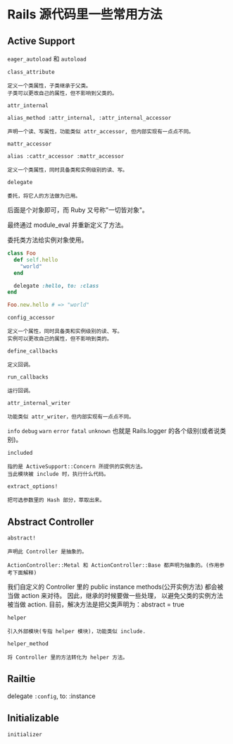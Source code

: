 # Rails 源代码里一些常用方法

## Active Support

`eager_autoload` 和 `autoload`

`class_attribute`

```
定义一个类属性，子类继承于父类。
子类可以更改自己的属性，但不影响到父类的。
```

`attr_internal`

```
alias_method :attr_internal, :attr_internal_accessor

声明一个读、写属性，功能类似 attr_accessor, 但内部实现有一点点不同。
```

`mattr_accessor`

```
alias :cattr_accessor :mattr_accessor

定义一个类属性，同时具备类和实例级别的读、写。
```

`delegate`

```
委托，将它人的方法做为已用。
```

后面是个对象即可，而 Ruby 又号称"一切皆对象"。

最终通过 module_eval 并重新定义了方法。

委托类方法给实例对象使用。

```ruby
class Foo
  def self.hello
    "world"
  end

  delegate :hello, to: :class
end

Foo.new.hello # => "world"
```

`config_accessor`

```
定义一个属性，同时具备类和实例级别的读、写。
实例可以更改自己的属性，但不影响到类的。
```

`define_callbacks`

```
定义回调。
```

`run_callbacks`

```
运行回调。
```

`attr_internal_writer`

```
功能类似 attr_writer，但内部实现有一点点不同。
```

`info` `debug` `warn` `error` `fatal` `unknown`
也就是 Rails.logger 的各个级别(或者说类别)。

`included`

```
指的是 ActiveSupport::Concern 所提供的实例方法。
当此模块被 include 时，执行什么代码。
```

`extract_options!`

```
把可选参数里的 Hash 部分，萃取出来。
```

## Abstract Controller

`abstract!`

```
声明此 Controller 是抽象的。

ActionController::Metal 和 ActionController::Base 都声明为抽象的。(作用参考下面解释)
```

我们自定义的 Controller 里的 public instance methods(公开实例方法) 都会被当做 action 来对待。
因此，继承的时候要做一些处理，
以避免父类的实例方法被当做 action. 目前，解决方法是把父类声明为：abstract = true

`helper`

```
引入外部模块(专指 helper 模块)，功能类似 include.
```

`helper_method`

```
将 Controller 里的方法转化为 helper 方法。
```

## Railtie

delegate `:config`, to: :instance

## Initializable

`initializer`
